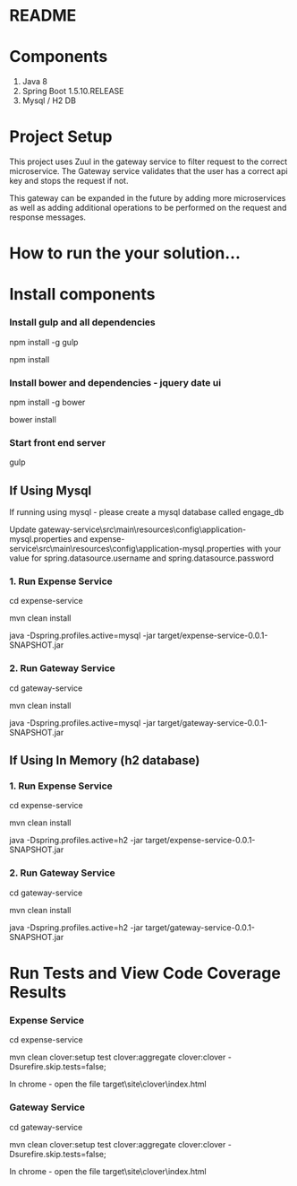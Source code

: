 README
====

# Components
1. Java 8
2. Spring Boot 1.5.10.RELEASE
3. Mysql / H2 DB

# Project Setup
This project uses Zuul in the gateway service to filter request to the correct microservice. The Gateway service validates that the user has a correct api key and stops the request if not.
 
This gateway can be expanded in the future by adding more microservices as well as adding additional operations to be performed on the request and response messages.

# How to run the your solution...

# Install components
### Install gulp and all dependencies
npm install -g gulp

npm install

### Install bower and dependencies - jquery date ui
npm install -g bower

bower install

### Start front end server
gulp

## If Using Mysql
If running using mysql - please create a mysql database called engage_db

Update gateway-service\src\main\resources\config\application-mysql.properties and expense-service\src\main\resources\config\application-mysql.properties with your value for spring.datasource.username and spring.datasource.password

### 1. Run Expense Service
cd expense-service

mvn clean install

java -Dspring.profiles.active=mysql -jar target/expense-service-0.0.1-SNAPSHOT.jar

### 2. Run Gateway Service
cd gateway-service

mvn clean install

java -Dspring.profiles.active=mysql -jar target/gateway-service-0.0.1-SNAPSHOT.jar


## If Using In Memory (h2 database)
### 1. Run Expense Service
cd expense-service

mvn clean install

java -Dspring.profiles.active=h2 -jar target/expense-service-0.0.1-SNAPSHOT.jar

### 2. Run Gateway Service
cd gateway-service

mvn clean install

java -Dspring.profiles.active=h2 -jar target/gateway-service-0.0.1-SNAPSHOT.jar


# Run Tests and View Code Coverage Results
### Expense Service
cd expense-service

mvn clean clover:setup test clover:aggregate clover:clover -Dsurefire.skip.tests=false;

In chrome - open the file target\site\clover\index.html

### Gateway Service
cd gateway-service

mvn clean clover:setup test clover:aggregate clover:clover -Dsurefire.skip.tests=false;

In chrome - open the file target\site\clover\index.html